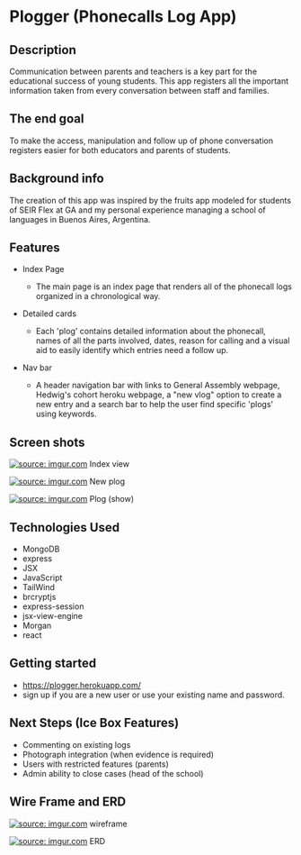 <!-- @format -->

# Plogger (Phonecalls Log App) 

## Description

Communication between parents and teachers is a key part for the educational success of young students. This app registers all the important information taken from every conversation between staff and families.

## The end goal

To make the access, manipulation and follow up of phone conversation registers easier for both educators and parents of students.

## Background info 

The creation of this app was inspired by the fruits app modeled for students of SEIR Flex at GA and my personal experience managing a school of languages in Buenos Aires, Argentina.

## Features

- Index Page

  - The main page is an index page that renders all of the phonecall logs organized in a chronological way.

- Detailed cards

  - Each 'plog' contains detailed information about the phonecall, names of all the parts involved, dates, reason for calling and a visual aid to easily identify which entries need a follow up.

- Nav bar

  - A header navigation bar with links to General Assembly webpage, Hedwig's cohort heroku webpage, a "new vlog" option to create a new entry and a search bar to help the user find specific 'plogs' using keywords.

## Screen shots


<a href="https://imgur.com/meFzX1Z"><img src="https://i.imgur.com/meFzX1Z.png" title="source: imgur.com" /></a>
Index view


<a href="https://imgur.com/7UBs8rl"><img src="https://i.imgur.com/7UBs8rl.png" title="source: imgur.com" /></a>
New plog


<a href="https://imgur.com/PUIyT7E"><img src="https://i.imgur.com/PUIyT7E.png" title="source: imgur.com" /></a>
Plog (show)


## Technologies Used

- MongoDB
- express
- JSX
- JavaScript
- TailWind
- brcryptjs
- express-session
- jsx-view-engine
- Morgan
- react

## Getting started 

- https://plogger.herokuapp.com/
- sign up if you are a new user or use your existing name and password.

## Next Steps (Ice Box Features)

- Commenting on existing logs
- Photograph integration (when evidence is required)
- Users with restricted features (parents)
- Admin ability to close cases (head of the school)

## Wire Frame and ERD

<a href="https://imgur.com/uHBO8LZ"><img src="https://i.imgur.com/uHBO8LZ.png" title="source: imgur.com" /></a>
wireframe

<a href="https://imgur.com/LLnwMlk"><img src="https://i.imgur.com/LLnwMlk.png" title="source: imgur.com" /></a>
ERD
